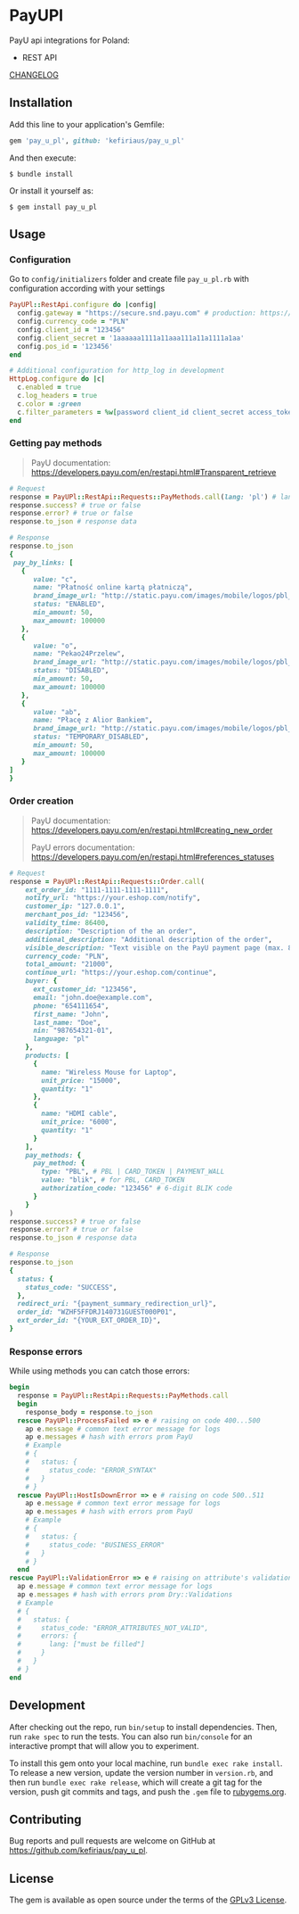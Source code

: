# PayUPl

PayU api integrations for Poland:

- REST API

[CHANGELOG](CHANGELOG.md)

## Installation

Add this line to your application's Gemfile:

```ruby
gem 'pay_u_pl', github: 'kefiriaus/pay_u_pl'
```

And then execute:

    $ bundle install

Or install it yourself as:

    $ gem install pay_u_pl

## Usage

### Configuration

Go to `config/initializers` folder and create file `pay_u_pl.rb` with configuration according with your settings

```ruby
PayUPl::RestApi.configure do |config|
  config.gateway = "https://secure.snd.payu.com" # production: https://secure.payu.com
  config.currency_code = "PLN"
  config.client_id = "123456"
  config.client_secret = '1aaaaaa1111a11aaa111a11a1111a1aa'
  config.pos_id = '123456'
end

# Additional configuration for http_log in development
HttpLog.configure do |c|
  c.enabled = true
  c.log_headers = true
  c.color = :green
  c.filter_parameters = %w[password client_id client_secret access_token]
end
```

### Getting pay methods

> PayU documentation: https://developers.payu.com/en/restapi.html#Transparent_retrieve

```ruby
# Request
response = PayUPl::RestApi::Requests::PayMethods.call(lang: 'pl') # lang - optional parameter
response.success? # true or false
response.error? # true or false
response.to_json # response data
```

```ruby
# Response
response.to_json
{
 pay_by_links: [
   {
      value: "c",
      name: "Płatność online kartą płatniczą",
      brand_image_url: "http://static.payu.com/images/mobile/logos/pbl_c.png",
      status: "ENABLED",
      min_amount: 50,
      max_amount: 100000
   },
   {
      value: "o",
      name: "Pekao24Przelew",
      brand_image_url: "http://static.payu.com/images/mobile/logos/pbl_o.png",
      status: "DISABLED",
      min_amount: 50,
      max_amount: 100000
   },
   {
      value: "ab",
      name: "Płacę z Alior Bankiem",
      brand_image_url: "http://static.payu.com/images/mobile/logos/pbl_ab.png",
      status: "TEMPORARY_DISABLED",
      min_amount: 50,
      max_amount: 100000
   }
]
}
```

### Order creation

> PayU documentation: https://developers.payu.com/en/restapi.html#creating_new_order
> 
> PayU errors documentation: https://developers.payu.com/en/restapi.html#references_statuses

```ruby
# Request
response = PayUPl::RestApi::Requests::Order.call(
    ext_order_id: "1111-1111-1111-1111",
    notify_url: "https://your.eshop.com/notify",
    customer_ip: "127.0.0.1",
    merchant_pos_id: "123456",
    validity_time: 86400,
    description: "Description of the an order",
    additional_description: "Additional description of the order",
    visible_description: "Text visible on the PayU payment page (max. 80 chars)",
    currency_code: "PLN",
    total_amount: "21000",
    continue_url: "https://your.eshop.com/continue",
    buyer: {
      ext_customer_id: "123456",
      email: "john.doe@example.com",
      phone: "654111654",
      first_name: "John",
      last_name: "Doe",
      nin: "987654321-01",
      language: "pl"
    },
    products: [
      {
        name: "Wireless Mouse for Laptop",
        unit_price: "15000",
        quantity: "1"
      },
      {
        name: "HDMI cable",
        unit_price: "6000",
        quantity: "1"
      }
    ],
    pay_methods: {
      pay_method: {
        type: "PBL", # PBL | CARD_TOKEN | PAYMENT_WALL
        value: "blik", # for PBL, CARD_TOKEN
        authorization_code: "123456" # 6-digit BLIK code
      }
    }
)
response.success? # true or false
response.error? # true or false
response.to_json # response data
```

```ruby
# Response
response.to_json
{
  status: {
    status_code: "SUCCESS",
  },
  redirect_uri: "{payment_summary_redirection_url}",
  order_id: "WZHF5FFDRJ140731GUEST000P01",
  ext_order_id: "{YOUR_EXT_ORDER_ID}",
}
```

### Response errors

While using methods you can catch those errors:

```ruby
begin
  response = PayUPl::RestApi::Requests::PayMethods.call
  begin
    response_body = response.to_json
  rescue PayUPl::ProcessFailed => e # raising on code 400...500 
    ap e.message # common text error message for logs
    ap e.messages # hash with errors prom PayU
    # Example
    # {
    #   status: {
    #     status_code: "ERROR_SYNTAX"
    #   }
    # }
  rescue PayUPl::HostIsDownError => e # raising on code 500..511
    ap e.message # common text error message for logs
    ap e.messages # hash with errors prom PayU
    # Example
    # {
    #   status: {
    #     status_code: "BUSINESS_ERROR"
    #   }
    # }
  end
rescue PayUPl::ValidationError => e # raising on attribute's validations errors
  ap e.message # common text error message for logs
  ap e.messages # hash with errors prom Dry::Validations
  # Example
  # {
  #   status: {
  #     status_code: "ERROR_ATTRIBUTES_NOT_VALID",
  #     errors: {
  #       lang: ["must be filled"]
  #     }
  #   }
  # }
end
```

## Development

After checking out the repo, run `bin/setup` to install dependencies. Then, run `rake spec` to run the tests. You can also run `bin/console` for an interactive prompt that will allow you to experiment.

To install this gem onto your local machine, run `bundle exec rake install`. To release a new version, update the version number in `version.rb`, and then run `bundle exec rake release`, which will create a git tag for the version, push git commits and tags, and push the `.gem` file to [rubygems.org](https://rubygems.org).

## Contributing

Bug reports and pull requests are welcome on GitHub at https://github.com/kefiriaus/pay_u_pl.

## License
The gem is available as open source under the terms of the [GPLv3 License](https://www.gnu.org/licenses/gpl-3.0.txt).

